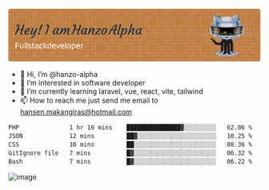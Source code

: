 ![Header](./github-header-image.png)

- 👋 Hi, I’m @hanzo-alpha
- 👀 I’m interested in software developer
- 🌱 I’m currently learning laravel, vue, react, vite, tailwind
- 📫 How to reach me just send me email to hansen.makangiras@hotmail.com 

<!---
hanzo-alpha/hanzo-alpha is a ✨ special ✨ repository because its `README.md` (this file) appears on your GitHub profile.
You can click the Preview link to take a look at your changes.
--->

<!--START_SECTION:waka-->

```txt
PHP              1 hr 16 mins    ███████████████▓░░░░░░░░░   62.06 %
JSON             12 mins         ██▓░░░░░░░░░░░░░░░░░░░░░░   10.25 %
CSS              10 mins         ██░░░░░░░░░░░░░░░░░░░░░░░   08.36 %
GitIgnore file   7 mins          █▓░░░░░░░░░░░░░░░░░░░░░░░   06.32 %
Bash             7 mins          █▓░░░░░░░░░░░░░░░░░░░░░░░   06.22 %
```

<!--END_SECTION:waka-->

![image](https://github.com/hanzo-alpha/hanzo-alpha/assets/111342797/c4bd2977-6123-4017-8652-6e166259b484)


